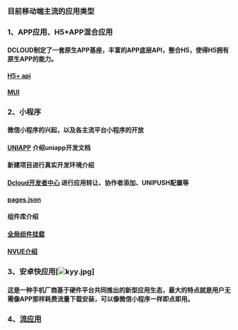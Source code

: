 ###    目前移动端主流的应用类型
###    1、APP应用、H5+APP混合应用
####    DCLOUD制定了一套原生APP基座，丰富的APP底层API，整合H5，使得H5拥有原生APP的能力。
####    [H5+ api](https://www.html5plus.org/doc/zh_cn/accelerometer.html)
####    [MUI](https://www.dcloud.io/mui.html)
###    2、小程序
####    微信小程序的兴起，以及各主流平台小程序的开放
####    [UNIAPP](https://uniapp.dcloud.net.cn/) 介绍uniapp开发文档
####    新建项目进行真实开发环境介绍
####    [Dcloud开发者中心](https://dev.dcloud.net.cn/app/index?type=0) 进行应用转让、协作者添加、UNIPUSH配置等
####    [pages.json](https://uniapp.dcloud.net.cn/collocation/pages)
####    组件库介绍
####    [全局组件挂载](https://www.html5plus.org/doc/zh_cn/nativeobj.html)
####    [NVUE介绍](https://uniapp.dcloud.net.cn/use-weex?id=介绍)
###    3、安卓快应用[![kyy.jpg](快应用)]
####    这是一种手机厂商基于硬件平台共同推出的新型应用生态，最大的特点就是用户无需像APP那样耗费流量下载安装，可以像微信小程序一样即点即用。
###    4、[流应用](https://www.dcloud.io/streamapp.html)